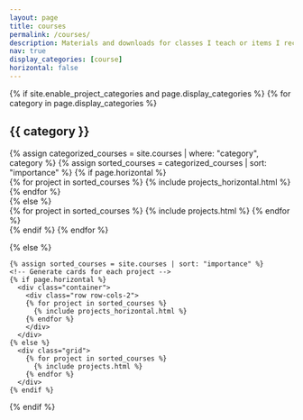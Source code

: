 ```yaml
---
layout: page
title: courses
permalink: /courses/
description: Materials and downloads for classes I teach or items I recommend to others.
nav: true
display_categories: [course]
horizontal: false
---
```

<div class="projects">
  {% if site.enable_project_categories and page.display_categories %}
  <!-- Display categorized course -->
    {% for category in page.display_categories %}
      <h2 class="category">{{ category }}</h2>
      {% assign categorized_courses = site.courses | where: "category", category %}
      {% assign sorted_courses = categorized_courses | sort: "importance" %}
      <!-- Generate cards for each course -->
      {% if page.horizontal %}
        <div class="container">
          <div class="row row-cols-2">
          {% for project in sorted_courses %}
            {% include projects_horizontal.html %}
          {% endfor %}
          </div>
        </div>
      {% else %}
        <div class="grid">
          {% for project in sorted_courses %}
            {% include projects.html %}
          {% endfor %}
        </div>
      {% endif %}
    {% endfor %}

  {% else %}
  <!-- Display courses without categories -->
    {% assign sorted_courses = site.courses | sort: "importance" %}
    <!-- Generate cards for each project -->
    {% if page.horizontal %}
      <div class="container">
        <div class="row row-cols-2">
        {% for project in sorted_courses %}
          {% include projects_horizontal.html %}
        {% endfor %}
        </div>
      </div>
    {% else %}
      <div class="grid">
        {% for project in sorted_courses %}
          {% include projects.html %}
        {% endfor %}
      </div>
    {% endif %}

  {% endif %}

</div>